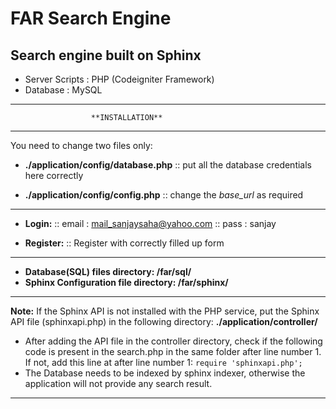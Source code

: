 # FAR Search Engine

## Search engine built on Sphinx

* Server Scripts : PHP (Codeigniter Framework)
* Database       : MySQL


___
                      **INSTALLATION**
___

You need to change two files only:
* **./application/config/database.php**
	:: put all the database credentials here correctly

* **./application/config/config.php**
	:: change the *base_url* as required

___

* **Login:**
	:: email : mail_sanjaysaha@yahoo.com
	:: pass  : sanjay

* **Register:**
	:: Register with correctly filled up form

___


* **Database(SQL) files directory: /far/sql/**
* **Sphinx Configuration file directory: /far/sphinx/**

___

**Note:** If the Sphinx API is not installed with the PHP service,
put the Sphinx API file (sphinxapi.php) in the following directory:
**./application/controller/**

* After adding the API file in the controller directory, check if the following code is present in the search.php in the same folder after line number 1. If not, add this line at after line number 1:
`require 'sphinxapi.php';`
* The Database needs to be indexed by sphinx indexer, otherwise the application will not provide any search result.
___
